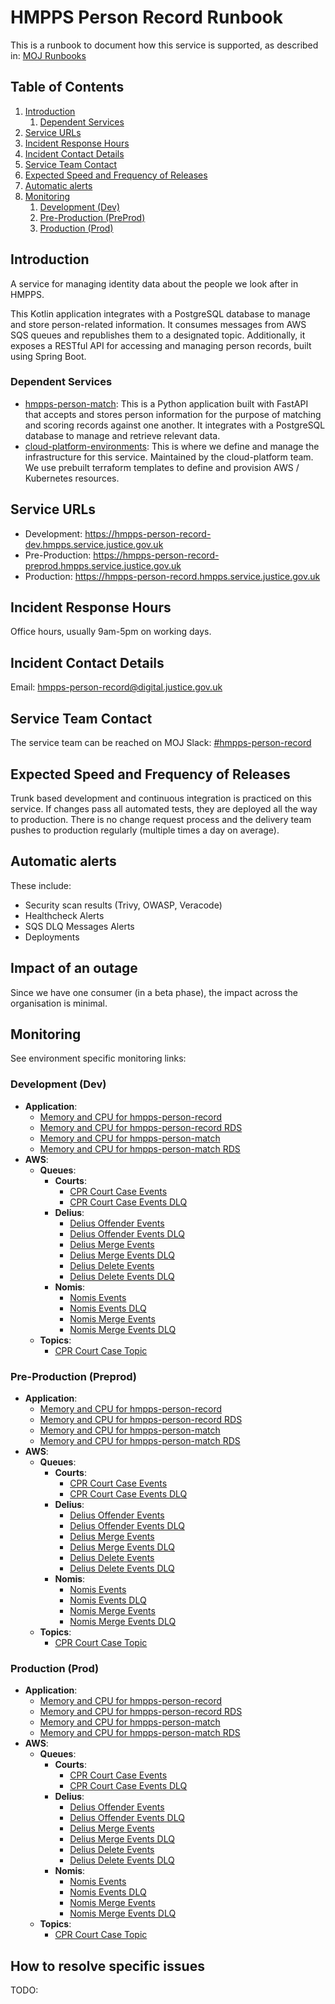 # HMPPS Person Record Runbook

This is a runbook to document how this service is supported, as described in: [MOJ Runbooks](https://technical-guidance.service.justice.gov.uk/documentation/standards/documenting-how-your-service-is-supported.html#what-you-should-include-in-your-service-39-s-runbook)

## Table of Contents
1. [Introduction](#Introduction)
   1. [Dependent Services](#Dependent-Services)
2. [Service URLs](#Service-URLs)
3. [Incident Response Hours](#Incident-Response-Hours)
4. [Incident Contact Details](#Incident-Contact-Details)
5. [Service Team Contact](#service-team-contact)
6. [Expected Speed and Frequency of Releases](#expected-speed-and-frequency-of-releases)
7. [Automatic alerts](#automatic-alerts)
8. [Monitoring](#monitoring)
   1. [Development (Dev)](#development-dev)
   2. [Pre-Production (PreProd)](#pre-production-preprod)
   3. [Production (Prod)](#production-prod)

## Introduction

A service for managing identity data about the people we look after in HMPPS.

This Kotlin application integrates with a PostgreSQL database to manage and store person-related information.
It consumes messages from AWS SQS queues and republishes them to a designated topic. Additionally, it exposes a RESTful API for accessing and managing person records, built using Spring Boot.

### Dependent Services

* [hmpps-person-match](https://github.com/ministryofjustice/hmpps-person-match): This is a Python application built with FastAPI that accepts and stores person information for the purpose of matching and scoring records against one another.
    It integrates with a PostgreSQL database to manage and retrieve relevant data.
* [cloud-platform-environments](https://github.com/ministryofjustice/cloud-platform-environments): This is where we define and manage the infrastructure for this service. Maintained by the cloud-platform team. We use prebuilt terraform templates to define and provision AWS / Kubernetes resources.

## Service URLs
- Development: https://hmpps-person-record-dev.hmpps.service.justice.gov.uk
- Pre-Production: https://hmpps-person-record-preprod.hmpps.service.justice.gov.uk
- Production: https://hmpps-person-record.hmpps.service.justice.gov.uk

## Incident Response Hours

Office hours, usually 9am-5pm on working days.

## Incident Contact Details

Email: [hmpps-person-record@digital.justice.gov.uk](mailto:hmpps-person-record@digital.justice.gov.uk)

## Service Team Contact

The service team can be reached on MOJ Slack: [#hmpps-person-record](https://moj.enterprise.slack.com/archives/C04AQPM3A73)

## Expected Speed and Frequency of Releases

Trunk based development and continuous integration is practiced on this service. If changes pass all automated tests, they are deployed all the way to production.
There is no change request process and the delivery team pushes to production regularly (multiple times a day on average).

## Automatic alerts

These include:
- Security scan results (Trivy, OWASP, Veracode)
- Healthcheck Alerts
- SQS DLQ Messages Alerts
- Deployments

## Impact of an outage

Since we have one consumer (in a beta phase), the impact across the organisation is minimal.

## Monitoring

See environment specific monitoring links:

### Development (Dev)

* **Application**:
  * [Memory and CPU for hmpps-person-record](https://grafana.live.cloud-platform.service.justice.gov.uk/d/a164a7f0339f99e89cea5cb47e9be617/kubernetes-compute-resources-workload?orgId=1&refresh=10s&from=now-1h&to=now&var-datasource=default&var-cluster=&var-namespace=hmpps-person-record-dev&var-workload=hmpps-person-record&var-type=deployment)
  * [Memory and CPU for hmpps-person-record RDS](https://grafana.live.cloud-platform.service.justice.gov.uk/d/VR46pmwWk/aws-rds?orgId=1&var-datasource=P896B4444D3F0DAB8&var-region=default&var-dbinstanceidentifier=cloud-platform-21758fcf16e3a488&from=now-6h&to=now)
  * [Memory and CPU for hmpps-person-match](https://grafana.live.cloud-platform.service.justice.gov.uk/d/a164a7f0339f99e89cea5cb47e9be617/kubernetes-compute-resources-workload?orgId=1&refresh=10s&from=now-1h&to=now&var-datasource=prometheus&var-cluster=&var-namespace=hmpps-person-record-dev&var-workload=hmpps-person-match&var-type=deployment&timezone=utc)
  * [Memory and CPU for hmpps-person-match RDS](https://grafana.live.cloud-platform.service.justice.gov.uk/d/VR46pmwWk/aws-rds?orgId=1&var-datasource=P896B4444D3F0DAB8&var-region=default&var-dbinstanceidentifier=cloud-platform-630cc18efc9725ba&from=now-3h&to=now&timezone=browser)
* **AWS**:
  * **Queues**:
    * **Courts**:
      * [CPR Court Case Events](https://grafana.live.cloud-platform.service.justice.gov.uk/d/AWSSQS000/aws-sqs?orgId=1&var-datasource=P896B4444D3F0DAB8&var-region=default&var-queue=hmpps-person-record-development-cpr_court_cases_queue.fifo&from=now-24h&to=now&timezone=browser)
      * [CPR Court Case Events DLQ](https://grafana.live.cloud-platform.service.justice.gov.uk/d/AWSSQS000/aws-sqs?orgId=1&var-datasource=P896B4444D3F0DAB8&var-region=default&var-queue=hmpps-person-record-development-cpr_court_cases_dlq.fifo&from=now-24h&to=now&timezone=browser)
    * **Delius**:
      * [Delius Offender Events](https://grafana.live.cloud-platform.service.justice.gov.uk/d/AWSSQS000/aws-sqs?orgId=1&var-datasource=Cloudwatch&var-region=default&var-queue=hmpps-person-record-development-cpr_delius_offender_events_queue)
      * [Delius Offender Events DLQ](https://grafana.live.cloud-platform.service.justice.gov.uk/d/AWSSQS000/aws-sqs?orgId=1&var-datasource=Cloudwatch&var-region=default&var-queue=hmpps-person-record-development-cpr_delius_offender_events_dlq)
      * [Delius Merge Events](https://grafana.live.cloud-platform.service.justice.gov.uk/d/AWSSQS000/aws-sqs?orgId=1&var-datasource=P896B4444D3F0DAB8&var-region=default&var-queue=hmpps-person-record-development-cpr_delius_merge_events_queue&from=now-24h&to=now)
      * [Delius Merge Events DLQ](https://grafana.live.cloud-platform.service.justice.gov.uk/d/AWSSQS000/aws-sqs?orgId=1&var-datasource=P896B4444D3F0DAB8&var-region=default&var-queue=hmpps-person-record-development-cpr_delius_merge_events_dlq&from=now-24h&to=now)
      * [Delius Delete Events](https://grafana.live.cloud-platform.service.justice.gov.uk/d/AWSSQS000/aws-sqs?orgId=1&var-datasource=P896B4444D3F0DAB8&var-region=default&var-queue=hmpps-person-record-development-cpr_delius_delete_events_queue&from=now-24h&to=now)
      * [Delius Delete Events DLQ](https://grafana.live.cloud-platform.service.justice.gov.uk/d/AWSSQS000/aws-sqs?orgId=1&var-datasource=P896B4444D3F0DAB8&var-region=default&var-queue=hmpps-person-record-development-cpr_delius_delete_events_dlq&from=now-24h&to=now)
    * **Nomis**:
      * [Nomis Events](https://grafana.live.cloud-platform.service.justice.gov.uk/d/AWSSQS000/aws-sqs?orgId=1&var-datasource=P896B4444D3F0DAB8&var-region=default&var-queue=hmpps-person-record-development-cpr_nomis_events_queue&from=now-24h&to=now)
      * [Nomis Events DLQ](https://grafana.live.cloud-platform.service.justice.gov.uk/d/AWSSQS000/aws-sqs?orgId=1&var-datasource=P896B4444D3F0DAB8&var-region=default&var-queue=hmpps-person-record-development-cpr_nomis_events_dlq&from=now-24h&to=now)
      * [Nomis Merge Events](https://grafana.live.cloud-platform.service.justice.gov.uk/d/AWSSQS000/aws-sqs?orgId=1&var-datasource=P896B4444D3F0DAB8&var-region=default&var-queue=hmpps-person-record-development-cpr_nomis_merge_events_queue&from=1723710226408&to=1723796626408)
      * [Nomis Merge Events DLQ](https://grafana.live.cloud-platform.service.justice.gov.uk/d/AWSSQS000/aws-sqs?orgId=1&var-datasource=P896B4444D3F0DAB8&var-region=default&var-queue=hmpps-person-record-development-cpr_nomis_merge_events_dlq&from=1723710286631&to=1723796686632)
  * **Topics**:
    * [CPR Court Case Topic](https://grafana.live.cloud-platform.service.justice.gov.uk/d/AWSSNS001/aws-sns?from=now-12h&to=now&timezone=browser&var-datasource=P896B4444D3F0DAB8&var-region=default&var-topic=cloud-platform-hmpps-person-record-6db24f48dcd80b9e5d946f554d5e931f)

### Pre-Production (Preprod)

* **Application**:
    * [Memory and CPU for hmpps-person-record](https://grafana.live.cloud-platform.service.justice.gov.uk/d/a164a7f0339f99e89cea5cb47e9be617/kubernetes-compute-resources-workload?orgId=1&refresh=10s&from=now-1h&to=now&var-datasource=default&var-cluster=&var-namespace=hmpps-person-record-preprod&var-workload=hmpps-person-record&var-type=deployment)
    * [Memory and CPU for hmpps-person-record RDS](https://grafana.live.cloud-platform.service.justice.gov.uk/d/VR46pmwWk/aws-rds?orgId=1&var-datasource=Cloudwatch&var-region=default&var-dbinstanceidentifier=cloud-platform-288cab966b34da54&from=now-6h&to=now)
    * [Memory and CPU for hmpps-person-match](https://grafana.live.cloud-platform.service.justice.gov.uk/d/a164a7f0339f99e89cea5cb47e9be617/kubernetes-compute-resources-workload?orgId=1&refresh=10s&from=now-6h&to=now&var-datasource=prometheus&var-cluster=&var-namespace=hmpps-person-record-preprod&var-workload=hmpps-person-match&var-type=deployment&timezone=utc)
    * [Memory and CPU for hmpps-person-match RDS](https://grafana.live.cloud-platform.service.justice.gov.uk/d/VR46pmwWk/aws-rds?orgId=1&var-datasource=P896B4444D3F0DAB8&var-region=default&var-dbinstanceidentifier=cloud-platform-05509d3640870a0b&from=now-6h&to=now&timezone=browser)
* **AWS**:
    * **Queues**:
        * **Courts**:
            * [CPR Court Case Events](https://grafana.live.cloud-platform.service.justice.gov.uk/d/AWSSQS000/aws-sqs?orgId=1&var-datasource=P896B4444D3F0DAB8&var-region=default&var-queue=hmpps-person-record-preprod-cpr_court_cases_queue.fifo&from=now-24h&to=now&timezone=browser)
            * [CPR Court Case Events DLQ](https://grafana.live.cloud-platform.service.justice.gov.uk/d/AWSSQS000/aws-sqs?orgId=1&var-datasource=P896B4444D3F0DAB8&var-region=default&var-queue=hmpps-person-record-preprod-cpr_court_cases_dlq.fifo&from=now-24h&to=now&timezone=browser)
        * **Delius**:
            * [Delius Offender Events](https://grafana.live.cloud-platform.service.justice.gov.uk/d/AWSSQS000/aws-sqs?orgId=1&var-datasource=Cloudwatch&var-region=default&var-queue=hmpps-person-record-preprod-cpr_delius_offender_events_queue)
            * [Delius Offender Events DLQ](https://grafana.live.cloud-platform.service.justice.gov.uk/d/AWSSQS000/aws-sqs?orgId=1&var-datasource=Cloudwatch&var-region=default&var-queue=hmpps-person-record-preprod-cpr_delius_offender_events_dlq)
            * [Delius Merge Events](https://grafana.live.cloud-platform.service.justice.gov.uk/d/AWSSQS000/aws-sqs?orgId=1&var-datasource=P896B4444D3F0DAB8&var-region=default&var-queue=hmpps-person-record-preprod-cpr_delius_merge_events_queue&from=now-24h&to=now)
            * [Delius Merge Events DLQ](https://grafana.live.cloud-platform.service.justice.gov.uk/d/AWSSQS000/aws-sqs?orgId=1&var-datasource=P896B4444D3F0DAB8&var-region=default&var-queue=hmpps-person-record-preprod-cpr_delius_merge_events_dlq&from=now-24h&to=now)
            * [Delius Delete Events](https://grafana.live.cloud-platform.service.justice.gov.uk/d/AWSSQS000/aws-sqs?orgId=1&var-datasource=P896B4444D3F0DAB8&var-region=default&var-queue=hmpps-person-record-preprod-cpr_delius_delete_events_queue&from=now-24h&to=now)
            * [Delius Delete Events DLQ](https://grafana.live.cloud-platform.service.justice.gov.uk/d/AWSSQS000/aws-sqs?orgId=1&var-datasource=P896B4444D3F0DAB8&var-region=default&var-queue=hmpps-person-record-preprod-cpr_delius_delete_events_dlq&from=now-24h&to=now)
        * **Nomis**:
            * [Nomis Events](https://grafana.live.cloud-platform.service.justice.gov.uk/d/AWSSQS000/aws-sqs?orgId=1&var-datasource=P896B4444D3F0DAB8&var-region=default&var-queue=hmpps-person-record-preprod-cpr_nomis_events_queue&from=now-24h&to=now)
            * [Nomis Events DLQ](https://grafana.live.cloud-platform.service.justice.gov.uk/d/AWSSQS000/aws-sqs?orgId=1&var-datasource=P896B4444D3F0DAB8&var-region=default&var-queue=hmpps-person-record-preprod-cpr_nomis_events_dlq&from=now-24h&to=now)
            * [Nomis Merge Events](https://grafana.live.cloud-platform.service.justice.gov.uk/d/AWSSQS000/aws-sqs?orgId=1&var-datasource=P896B4444D3F0DAB8&var-region=default&var-queue=hmpps-person-record-preprod-cpr_nomis_merge_events_queue&from=now-24h&to=now&timezone=browser)
            * [Nomis Merge Events DLQ](https://grafana.live.cloud-platform.service.justice.gov.uk/d/AWSSQS000/aws-sqs?orgId=1&var-datasource=P896B4444D3F0DAB8&var-region=default&var-queue=hmpps-person-record-preprod-cpr_nomis_merge_events_dlq&from=now-24h&to=now&timezone=browser)
    * **Topics**:
      * [CPR Court Case Topic](https://grafana.live.cloud-platform.service.justice.gov.uk/d/AWSSNS001/aws-sns?from=now-12h&to=now&timezone=browser&var-datasource=P896B4444D3F0DAB8&var-region=default&var-topic=cloud-platform-hmpps-person-record-aacba4b10ce095157765bb00c8bf5d36)

### Production (Prod)

* **Application**:
    * [Memory and CPU for hmpps-person-record](https://grafana.live.cloud-platform.service.justice.gov.uk/d/a164a7f0339f99e89cea5cb47e9be617/kubernetes-compute-resources-workload?orgId=1&refresh=10s&from=now-1h&to=now&var-datasource=default&var-cluster=&var-namespace=hmpps-person-record-prod&var-workload=hmpps-person-record&var-type=deployment)
    * [Memory and CPU for hmpps-person-record RDS](https://grafana.live.cloud-platform.service.justice.gov.uk/d/VR46pmwWk/aws-rds?orgId=1&var-datasource=P896B4444D3F0DAB8&var-region=default&var-dbinstanceidentifier=cloud-platform-325c1d58e0fe99fe&from=now-6h&to=now)
    * [Memory and CPU for hmpps-person-match](https://grafana.live.cloud-platform.service.justice.gov.uk/d/a164a7f0339f99e89cea5cb47e9be617/kubernetes-compute-resources-workload?orgId=1&refresh=10s&from=now-6h&to=now&var-datasource=prometheus&var-cluster=&var-namespace=hmpps-person-record-prod&var-workload=hmpps-person-match&var-type=deployment&timezone=utc)
    * [Memory and CPU for hmpps-person-match RDS](https://grafana.live.cloud-platform.service.justice.gov.uk/d/VR46pmwWk/aws-rds?orgId=1&var-datasource=P896B4444D3F0DAB8&var-region=default&var-dbinstanceidentifier=cloud-platform-ee08837ab8b048b1&from=now-6h&to=now&timezone=browser)
* **AWS**:
    * **Queues**:
        * **Courts**:
            * [CPR Court Case Events](https://grafana.live.cloud-platform.service.justice.gov.uk/d/AWSSQS000/aws-sqs?orgId=1&var-datasource=P896B4444D3F0DAB8&var-region=default&var-queue=hmpps-person-record-prod-cpr_court_cases_queue.fifo&from=now-24h&to=now&timezone=browser)
            * [CPR Court Case Events DLQ](https://grafana.live.cloud-platform.service.justice.gov.uk/d/AWSSQS000/aws-sqs?orgId=1&var-datasource=P896B4444D3F0DAB8&var-region=default&var-queue=hmpps-person-record-prod-cpr_court_cases_dlq.fifo&from=now-24h&to=now&timezone=browser)
        * **Delius**:
            * [Delius Offender Events](https://grafana.live.cloud-platform.service.justice.gov.uk/d/AWSSQS000/aws-sqs?orgId=1&var-datasource=Cloudwatch&var-region=default&var-queue=hmpps-person-record-prod-cpr_delius_offender_events_queue)
            * [Delius Offender Events DLQ](https://grafana.live.cloud-platform.service.justice.gov.uk/d/AWSSQS000/aws-sqs?orgId=1&var-datasource=Cloudwatch&var-region=default&var-queue=hmpps-person-record-prod-cpr_delius_offender_events_dlq)
            * [Delius Merge Events](https://grafana.live.cloud-platform.service.justice.gov.uk/d/AWSSQS000/aws-sqs?orgId=1&var-datasource=P896B4444D3F0DAB8&var-region=default&var-queue=hmpps-person-record-prod-cpr_delius_merge_events_queue&from=now-24h&to=now)
            * [Delius Merge Events DLQ](https://grafana.live.cloud-platform.service.justice.gov.uk/d/AWSSQS000/aws-sqs?orgId=1&var-datasource=P896B4444D3F0DAB8&var-region=default&var-queue=hmpps-person-record-prod-cpr_delius_merge_events_dlq&from=now-24h&to=now)
            * [Delius Delete Events](https://grafana.live.cloud-platform.service.justice.gov.uk/d/AWSSQS000/aws-sqs?orgId=1&var-datasource=P896B4444D3F0DAB8&var-region=default&var-queue=hmpps-person-record-prod-cpr_delius_delete_events_queue)
            * [Delius Delete Events DLQ](https://grafana.live.cloud-platform.service.justice.gov.uk/d/AWSSQS000/aws-sqs?orgId=1&var-datasource=P896B4444D3F0DAB8&var-region=default&var-queue=hmpps-person-record-prod-cpr_delius_delete_events_dlq)
        * **Nomis**:
            * [Nomis Events](https://grafana.live.cloud-platform.service.justice.gov.uk/d/AWSSQS000/aws-sqs?orgId=1&var-datasource=P896B4444D3F0DAB8&var-region=default&var-queue=hmpps-person-record-prod-cpr_nomis_events_queue&from=now-24h&to=now)
            * [Nomis Events DLQ](https://grafana.live.cloud-platform.service.justice.gov.uk/d/AWSSQS000/aws-sqs?orgId=1&var-datasource=P896B4444D3F0DAB8&var-region=default&var-queue=hmpps-person-record-prod-cpr_nomis_events_dlq&from=now-24h&to=now)
            * [Nomis Merge Events](https://grafana.live.cloud-platform.service.justice.gov.uk/d/AWSSQS000/aws-sqs?orgId=1&var-datasource=P896B4444D3F0DAB8&var-region=default&var-queue=hmpps-person-record-prod-cpr_nomis_merge_events_queue&from=now-2d&to=now)
            * [Nomis Merge Events DLQ](https://grafana.live.cloud-platform.service.justice.gov.uk/d/AWSSQS000/aws-sqs?orgId=1&var-datasource=P896B4444D3F0DAB8&var-region=default&var-queue=hmpps-person-record-prod-cpr_nomis_merge_events_dlq&from=now-2d&to=now)
    * **Topics**:
        * [CPR Court Case Topic](https://grafana.live.cloud-platform.service.justice.gov.uk/d/AWSSNS001/aws-sns?from=now-12h&to=now&timezone=browser&var-datasource=P896B4444D3F0DAB8&var-region=default&var-topic=cloud-platform-hmpps-person-record-7fe9dbb1391a89724dd2459be10708c2)

## How to resolve specific issues
TODO:
